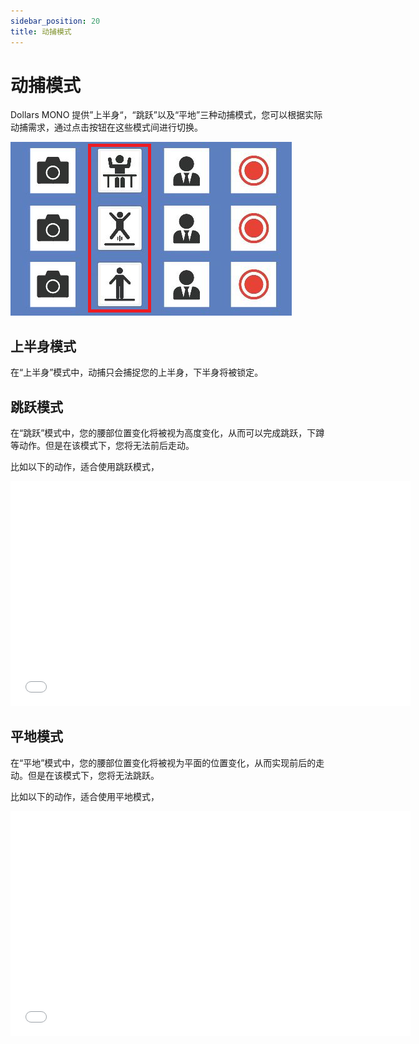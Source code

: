 ```yaml
---
sidebar_position: 20
title: 动捕模式
---
```


# 动捕模式

Dollars MONO 提供”上半身“，“跳跃”以及“平地”三种动捕模式，您可以根据实际动捕需求，通过点击按钮在这些模式间进行切换。

![](../img/FqK6yqb6STxaAsL3gM4uMeaVlMc4.png)


## 上半身模式

在“上半身”模式中，动捕只会捕捉您的上半身，下半身将被锁定。

## 跳跃模式

在“跳跃”模式中，您的腰部位置变化将被视为高度变化，从而可以完成跳跃，下蹲等动作。但是在该模式下，您将无法前后走动。

比如以下的动作，适合使用跳跃模式，

<iframe src="//player.bilibili.com/player.html?bvid=BV1hB4y1s7Ah&autoplay=0" width="640" height="360" scrolling="no" border="0" frameborder="no" framespacing="0" allowfullscreen="true"> </iframe>

## 平地模式

在“平地”模式中，您的腰部位置变化将被视为平面的位置变化，从而实现前后的走动。但是在该模式下，您将无法跳跃。

比如以下的动作，适合使用平地模式，

<iframe src="//player.bilibili.com/player.html?bvid=BV1Va411x73C&autoplay=0" width="640" height="360" scrolling="no" border="0" frameborder="no" framespacing="0" allowfullscreen="true"> </iframe>
